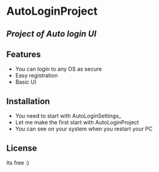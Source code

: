 # AutoLoginProject

## _Project of Auto login UI_

## Features

- You can login to any OS as secure
- Easy registration
- Basic UI

## Installation

- You need to start with AutoLoginSettings_
- Let me make the first start with AutoLoginProject
- You can see on your system when you restart your PC


## License

Its free :)
